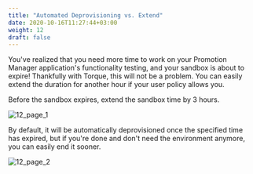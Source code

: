 ```yaml
---
title: "Automated Deprovisioning vs. Extend"
date: 2020-10-16T11:27:44+03:00
weight: 12
draft: false
---
```


You've realized that you need more time to work on your Promotion Manager application's functionality testing, and your sandbox is about to expire! Thankfully with Torque, this will not be a problem. You can easily extend the duration for another hour if your user policy allows you. 
 
Before the sandbox expires, extend the sandbox time by 3 hours.

![12_page_1](/images/module2/extend_sandbox.png)

By default, it will be automatically deprovisioned once the specified time has expired, but if you're done and don't need the environment anymore, you can easily end it sooner.

![12_page_2](/images/module2/end_sandbox.png)
